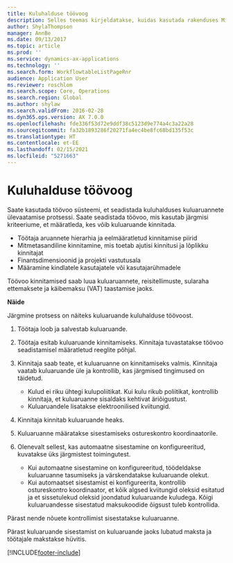 ```yaml
---
title: Kuluhalduse töövoog
description: Selles teemas kirjeldatakse, kuidas kasutada rakenduses Microsoft Dynamics 365 Finance töövoo süsteemi, et seadistada kuluhalduses kuluaruannete ülevaatamise protsessi.
author: ShylaThompson
manager: AnnBe
ms.date: 09/13/2017
ms.topic: article
ms.prod: ''
ms.service: dynamics-ax-applications
ms.technology: ''
ms.search.form: WorkflowtableListPageRnr
audience: Application User
ms.reviewer: roschlom
ms.search.scope: Core, Operations
ms.search.region: Global
ms.author: shylaw
ms.search.validFrom: 2016-02-28
ms.dyn365.ops.version: AX 7.0.0
ms.openlocfilehash: fde336f53d72e9ddf38c5123d9e774a4c3a22a28
ms.sourcegitcommit: fa32b1893286f20271fa4ec4be8fc68bd135f53c
ms.translationtype: HT
ms.contentlocale: et-EE
ms.lasthandoff: 02/15/2021
ms.locfileid: "5271663"
---
```

# <a name="expense-management-workflow"></a>Kuluhalduse töövoog

Saate kasutada töövoo süsteemi, et seadistada kuluhalduses kuluaruannete ülevaatamise protsessi. Saate seadistada töövoo, mis kasutab järgmisi kriteeriume, et määratleda, kes võib kuluaruande kinnitada.

- Töötaja aruannete hierarhia ja eelmääratletud kinnitamise piirid
- Mitmetasandiline kinnitamine, mis toetab ajutisi kinnitusi ja lõplikku kinnitajat
- Finantsdimensioonid ja projekti vastutusala
- Määramine kindlatele kasutajatele või kasutajarühmadele

Töövoo kinnitamised saab luua kuluaruannete, reisitellimuste, sularaha ettemaksete ja käibemaksu (VAT) taastamise jaoks.

**Näide**

Järgmine protsess on näiteks kuluaruande kuluhalduse töövoost.

1. Töötaja loob ja salvestab kuluaruande.
2. Töötaja esitab kuluaruande kinnitamiseks. Kinnitaja tuvastatakse töövoo seadistamisel määratletud reeglite põhjal.
3. Kinnitaja saab teate, et kuluaruanne on kinnitamiseks valmis. Kinnitaja vaatab kuluaruande üle ja kontrollib, kas järgmised tingimused on täidetud.

    - Kulud ei riku ühtegi kulupoliitikat. Kui kulu rikub poliitikat, kontrollib kinnitaja, et kuluaruanne sisaldaks kehtivat äriõigustust.
    - Kuluaruandele lisatakse elektroonilised kviitungid.

4. Kinnitaja kinnitab kuluaruande heaks.
5. Kuluaruanne määratakse sisestamiseks ostureskontro koordinaatorile.
6. Olenevalt sellest, kas automaatne sisestamine on konfigureeritud, kuvatakse üks järgmistest toimingutest.

    - Kui automaatne sisestamine on konfigureeritud, töödeldakse kuluaruanne tasumiseks ja värskendatakse kuluaruande olekut.
    - Kui automaatset sisestamist ei konfigureerita, kontrollib ostureskontro koordinaator, et kõik algsed kviitungid oleksid esitatud ja et sissetulekud oleksid joondatud kuluaruande kuludega. Kõigi kuluaruandesse sisestatud maksukoodide õigsust tuleb kontrollida.

Pärast nende nõuete kontrollimist sisestatakse kuluaruanne.

Pärast kuluaruande sisestamist on kuluaruande jaoks lubatud maksta ja töötajale makstakse hüvitis.


[!INCLUDE[footer-include](../includes/footer-banner.md)]